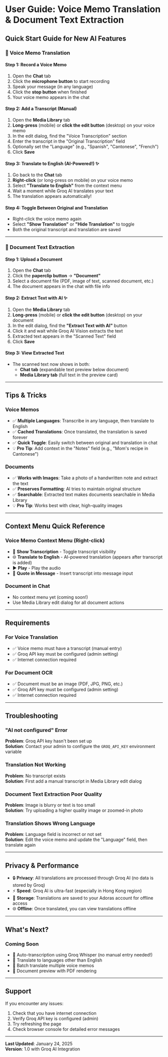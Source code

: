 # User Guide: Voice Memo Translation & Document Text Extraction

## Quick Start Guide for New AI Features

### 🎤 Voice Memo Translation

#### Step 1: Record a Voice Memo
1. Open the **Chat** tab
2. Click the **microphone button** to start recording
3. Speak your message (in any language)
4. Click the **stop button** when finished
5. Your voice memo appears in the chat

#### Step 2: Add a Transcript (Manual)
1. Open the **Media Library** tab
2. **Long-press** (mobile) or **click the edit button** (desktop) on your voice memo
3. In the edit dialog, find the "Voice Transcription" section
4. Enter the transcript in the "Original Transcription" field
5. Optionally set the "Language" (e.g., "Spanish", "Cantonese", "French")
6. Click **Save**

#### Step 3: Translate to English (AI-Powered!) ✨
1. Go back to the **Chat** tab
2. **Right-click** (or long-press on mobile) on your voice memo
3. Select **"Translate to English"** from the context menu
4. Wait a moment while Groq AI translates your text
5. The translation appears automatically!

#### Step 4: Toggle Between Original and Translation
- Right-click the voice memo again
- Select **"Show Translation"** or **"Hide Translation"** to toggle
- Both the original transcript and translation are saved

---

### 📄 Document Text Extraction

#### Step 1: Upload a Document
1. Open the **Chat** tab  
2. Click the **paperclip button** → **"Document"**
3. Select a document file (PDF, image of text, scanned document, etc.)
4. The document appears in the chat with file info

#### Step 2: Extract Text with AI ✨
1. Open the **Media Library** tab
2. **Long-press** (mobile) or **click the edit button** (desktop) on your document
3. In the edit dialog, find the **"Extract Text with AI"** button
4. Click it and wait while Groq AI Vision extracts the text
5. Extracted text appears in the "Scanned Text" field
6. Click **Save**

#### Step 3: View Extracted Text
- The scanned text now shows in both:
  - **Chat tab** (expandable text preview below document)
  - **Media Library tab** (full text in the preview card)

---

## Tips & Tricks

### Voice Memos
- ✅ **Multiple Languages**: Transcribe in any language, then translate to English
- ✅ **Cached Translations**: Once translated, the translation is saved forever
- ✅ **Quick Toggle**: Easily switch between original and translation in chat
- 💡 **Pro Tip**: Add context in the "Notes" field (e.g., "Mom's recipe in Cantonese")

### Documents
- ✅ **Works with Images**: Take a photo of a handwritten note and extract the text
- ✅ **Preserves Formatting**: AI tries to maintain original structure
- ✅ **Searchable**: Extracted text makes documents searchable in Media Library
- 💡 **Pro Tip**: Works best with clear, high-quality images

---

## Context Menu Quick Reference

### Voice Memo Context Menu (Right-click)
- 📝 **Show Transcription** - Toggle transcript visibility
- 🌐 **Translate to English** - AI-powered translation (appears after transcript is added)
- ▶️ **Play** - Play the audio
- 💬 **Quote in Message** - Insert transcript into message input

### Document in Chat
- No context menu yet (coming soon!)
- Use Media Library edit dialog for all document actions

---

## Requirements

### For Voice Translation
- ✅ Voice memo must have a transcript (manual entry)
- ✅ Groq API key must be configured (admin setting)
- ✅ Internet connection required

### For Document OCR
- ✅ Document must be an image (PDF, JPG, PNG, etc.)
- ✅ Groq API key must be configured (admin setting)
- ✅ Internet connection required

---

## Troubleshooting

### "AI not configured" Error
**Problem**: Groq API key hasn't been set up  
**Solution**: Contact your admin to configure the `GROQ_API_KEY` environment variable

### Translation Not Working
**Problem**: No transcript exists  
**Solution**: First add a manual transcript in Media Library edit dialog

### Document Text Extraction Poor Quality
**Problem**: Image is blurry or text is too small  
**Solution**: Try uploading a higher quality image or zoomed-in photo

### Translation Shows Wrong Language
**Problem**: Language field is incorrect or not set  
**Solution**: Edit the voice memo and update the "Language" field, then translate again

---

## Privacy & Performance

- 🔒 **Privacy**: All translations are processed through Groq AI (no data is stored by Groq)
- ⚡ **Speed**: Groq AI is ultra-fast (especially in Hong Kong region)
- 💾 **Storage**: Translations are saved to your Adoras account for offline access
- 🌐 **Offline**: Once translated, you can view translations offline

---

## What's Next?

### Coming Soon
- 🎯 Auto-transcription using Groq Whisper (no manual entry needed!)
- 🎯 Translate to languages other than English
- 🎯 Batch translate multiple voice memos
- 🎯 Document preview with PDF rendering

---

## Support

If you encounter any issues:
1. Check that you have internet connection
2. Verify Groq API key is configured (admin)
3. Try refreshing the page
4. Check browser console for detailed error messages

---

**Last Updated**: January 24, 2025  
**Version**: 1.0 with Groq AI Integration
